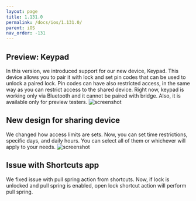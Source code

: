 ```yaml
---
layout: page
title: 1.131.0
permalink: /docs/ios/1.131.0/
parent: iOS
nav_order: -131
---
```


## Preview: Keypad
In this version, we introduced support for our new device, Keypad. This device allows you to pair it with lock and set pin codes that can be used to unlock a paired lock. Pin codes can have also restricted access, in the same way as you can restrict access to the shared device.
Right now, keypad is working only via Bluetooth and it cannot be paired with bridge. Also, it is available only for preview testers.
![screenshot](/tedee-release-notes/docs/ios/assets/1.131.0-keypad.png)

## New design for sharing device
We changed how access limits are sets. Now, you can set time restrictions, specific days, and daily hours. You can select all of them or whichever will apply to your needs.
![screenshot](/tedee-release-notes/docs/ios/assets/1.131.0-sharing.png)

## Issue with Shortcuts app
We fixed issue with pull spring action from shortcuts. Now, if lock is unlocked and pull spring is enabled, open lock shortcut action will perform pull spring.
